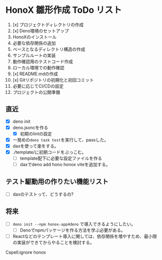# HonoX 雛形作成 ToDo リスト

1. [x] プロジェクトディレクトリの作成
2. [x] Deno環境のセットアップ
3. HonoXのインストール
4. 必要な依存関係の追加
5. ベースとなるディレクトリ構造の作成
6. サンプルルートの実装
7. 動作確認用のテストコード作成
8. ローカル環境での動作確認
9. [x] README.mdの作成
10. [x] Gitリポジトリの初期化と初回コミット
11. 必要に応じてCI/CDの設定
12. プロジェクトの公開準備

## 直近

- [x] deno init
- [x] deno.jsoncを作る
  - [x] 初期のlintの設定
- [x] 一発めの`deno task test`を実行して、passした。
- [x] daxを使って楽をする。
- [x] ./template/に初期コードをぶっこむ。
  - [ ] template配下に必要な設定ファイルを作る
  - [ ] daxでdeno add hono honox viteを追加する。

## テスト駆動用の作りたい機能リスト

- [ ] daxのテストって、どうするの?

## 将来

- [ ] `deno init --npm honox-app4deno` で導入できるようにしたい。
  - [ ] Denoでnpmパッケージを作る方法を学ぶ必要がある。
- [ ] Reactなどのテンプレート導入に関しては、依存関係を増やすため、最小限の実装ができてからやることを検討する。

Cspell:ignore honox
